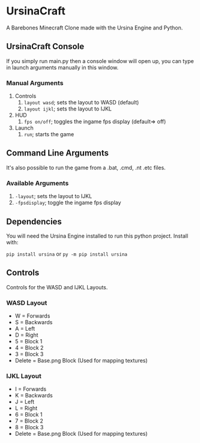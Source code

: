 # UrsinaCraft
A Barebones Minecraft Clone made with the Ursina Engine and Python.

## UrsinaCraft Console
If you simply run main.py then a console window will open up, you can type in launch arguments manually in this window.
### Manual Arguments
1. Controls
   1. `layout wasd`; sets the layout to WASD (default)
   2. `layout ijkl`; sets the layout to IJKL
2. HUD
   1. `fps on/off`; toggles the ingame fps display (default=> off)
3. Launch
   1. `run`; starts the game

## Command Line Arguments
It's also possible to run the game from a .bat, .cmd, .nt .etc files.
### Available Arguments
1. `-layout`; sets the layout to IJKL
2. `-fpsdisplay`; toggle the ingame fps display

## Dependencies
You will need the Ursina Engine installed to run this python project.
Install with:

`pip install ursina`
or
`py -m pip install ursina`

## Controls
Controls for the WASD and IJKL Layouts.
### WASD Layout
* W = Forwards
* S = Backwards
* A = Left
* D = Right
* 5 = Block 1
* 4 = Block 2
* 3 = Block 3
* Delete = Base.png Block (Used for mapping textures)

### IJKL Layout
* I = Forwards
* K = Backwards
* J = Left
* L = Right
* 6 = Block 1
* 7 = Block 2
* 8 = Block 3
* Delete = Base.png Block (Used for mapping textures)

